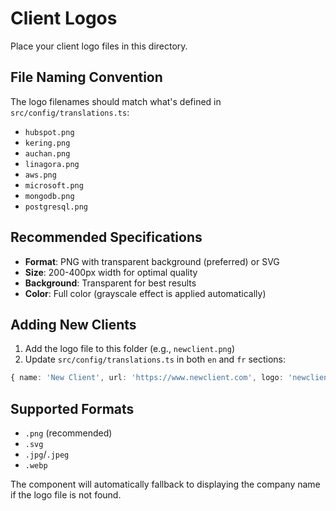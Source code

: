 # Client Logos

Place your client logo files in this directory.

## File Naming Convention

The logo filenames should match what's defined in `src/config/translations.ts`:

- `hubspot.png`
- `kering.png`
- `auchan.png`
- `linagora.png`
- `aws.png`
- `microsoft.png`
- `mongodb.png`
- `postgresql.png`

## Recommended Specifications

- **Format**: PNG with transparent background (preferred) or SVG
- **Size**: 200-400px width for optimal quality
- **Background**: Transparent for best results
- **Color**: Full color (grayscale effect is applied automatically)

## Adding New Clients

1. Add the logo file to this folder (e.g., `newclient.png`)
2. Update `src/config/translations.ts` in both `en` and `fr` sections:

```typescript
{ name: 'New Client', url: 'https://www.newclient.com', logo: 'newclient.png' }
```

## Supported Formats

- `.png` (recommended)
- `.svg`
- `.jpg`/`.jpeg`
- `.webp`

The component will automatically fallback to displaying the company name if the logo file is not found.

